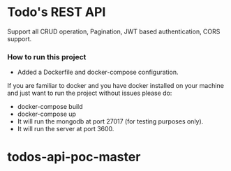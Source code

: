 # Todo's REST API 

Support all CRUD operation, Pagination, JWT based authentication, CORS support.


### How to run this project
- Added a Dockerfile and docker-compose configuration.

If you are familiar to docker and you have docker installed on your machine and just want to run the project without issues please do:

 - docker-compose build
 - docker-compose up
 - It will run the mongodb at port 27017 (for testing purposes only).
 - It will run the server at port 3600.

# todos-api-poc-master
